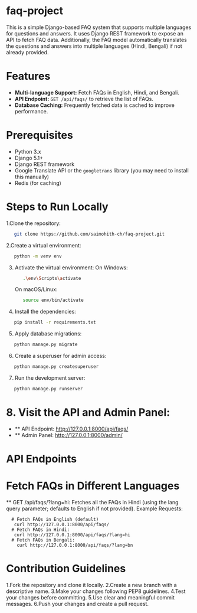 # faq-project
This is a simple Django-based FAQ system that supports multiple languages for questions and answers. It uses Django REST framework to expose an API to fetch FAQ data. Additionally, the FAQ model automatically translates the questions and answers into multiple languages (Hindi, Bengali) if not already provided.

# Features
- **Multi-language Support:** Fetch FAQs in English, Hindi, and Bengali.
- **API Endpoint:** `GET /api/faqs/` to retrieve the list of FAQs.
- **Database Caching:** Frequently fetched data is cached to improve performance.

# Prerequisites
- Python 3.x
- Django 5.1+
- Django REST framework
- Google Translate API or the `googletrans` library (you may need to install this manually)
- Redis (for caching)
# Steps to Run Locally
1.Clone the repository:
  ```bash
     git clone https://github.com/saimohith-ch/faq-project.git
  ```
2.Create a virtual environment:
```bash
   python -m venv env
  ```
3. Activate the virtual environment:
    On Windows:
      ```bash
         .\env\Scripts\activate
      ```
   On macOS/Linux:
      ```bash
         source env/bin/activate
      ```
4. Install the dependencies:
```bash
   pip install -r requirements.txt
```
5. Apply database migrations:
```bash
   python manage.py migrate
```
6. Create a superuser for admin access:
```bash
   python manage.py createsuperuser
```
7. Run the development server:
```bash
   python manage.py runserver
```
# 8. Visit the API and Admin Panel:
  - ** API Endpoint: http://127.0.0.1:8000/api/faqs/
  - ** Admin Panel: http://127.0.0.1:8000/admin/
# API Endpoints
# Fetch FAQs in Different Languages
  ** GET /api/faqs/?lang=hi: Fetches all the FAQs in Hindi (using the lang query parameter; 
    defaults to English if not provided).
Example Requests:
```
  # Fetch FAQs in English (default)
   curl http://127.0.0.1:8000/api/faqs/
  # Fetch FAQs in Hindi:
   curl http://127.0.0.1:8000/api/faqs/?lang=hi
  # Fetch FAQs in Bengali:
    curl http://127.0.0.1:8000/api/faqs/?lang=bn
```
# Contribution Guidelines
  1.Fork the repository and clone it locally.
  2.Create a new branch with a descriptive name.
  3.Make your changes following PEP8 guidelines.
  4.Test your changes before committing.
  5.Use clear and meaningful commit messages.
  6.Push your changes and create a pull request.
  


